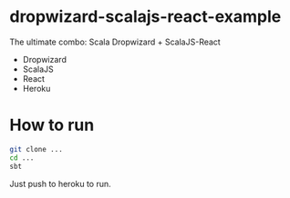 # dropwizard-scalajs-react-example

The ultimate combo: Scala Dropwizard + ScalaJS-React

- Dropwizard
- ScalaJS
- React
- Heroku

# How to run

```sh
git clone ...
cd ...
sbt
```

Just push to heroku to run.
